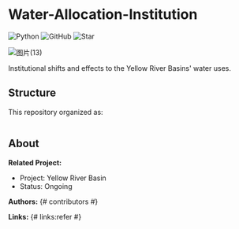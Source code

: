 # Water-Allocation-Institution

![Python](https://badgen.net/badge/Python/<3.8/green)
![GitHub](https://badgen.net/badge/GitHub/SongshGeo/:color?icon=github)
![Star](https://badgen.net/github/stars/SongshGeo/Water-Allocation-Institution)

![图片(13)](https://gitee.com/SongshGeo/Picgo2/raw/master/uPic/%E5%9B%BE%E7%89%87%20(13).jpg)

Institutional shifts and effects to the Yellow River Basins' water uses.

## Structure

This repository organized as:
```

```

## About

**Related Project:**
- Project: Yellow River Basin
- Status: Ongoing

**Authors:**
{# contributors #}

**Links:**
{# links:refer #}
